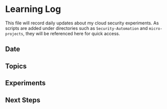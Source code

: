 # Learning Log

This file will record daily updates about my cloud security experiments. As scripts are added under directories such as `Security-Automation` and `micro-projects`, they will be referenced here for quick access.

## Date

## Topics

## Experiments

## Next Steps
